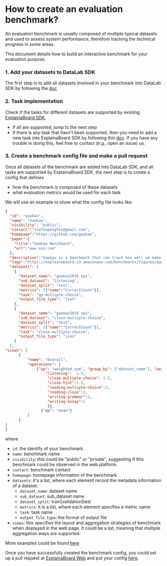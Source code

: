 # How to create an evaluation benchmark?

An evaluation benchmark is usually composed of multiple typical datasets and used
to assess system performance, therefore tracking the technical progress in some areas.

This document details how to build an interactive benchmark for your evaluation purpose.

### 1. Add your datasets to DataLab SDK
The first step is to add all datasets involved in your benchmark into DataLab SDK by
following the [doc](https://github.com/ExpressAI/DataLab/blob/main/docs/SDK/add_new_datasets_into_sdk.md)


### 2. Task implementation
Check if the tasks for different datasets are supported by existing [ExplainaBoard SDK](https://github.com/neulab/ExplainaBoard/blob/7fb8ccd2b999f5eb831ebae6011cee2dfff393fe/explainaboard/constants.py#L4), 
* if all are supported, jump to the next step
* if there is any task that hasn't been supported, then you need to add a new task into
ExplainaBoard SDK by following this [doc](https://github.com/neulab/ExplainaBoard/blob/main/docs/add_new_tasks.md). If 
you have any trouble in doing this, feel free to contact (e.g., open an issue) us.

### 3. Create a benchmark config file and make a pull request
Once all datasets of the benchmark are added into DataLab SDK, and all tasks are supported by ExplainaBoard SDK,
the next step is to create a config that defines
 * how the benchmark is composed of these datasets
 * what evaluation metrics would be used for each task
 
We will use an example to show what the config file looks like.


```JSON
{
  "id": "gaokao",
  "name": "Gaokao",
  "visibility": "public",
  "contact":"stefanpengfei@gmail.com",
  "homepage":"https://github.com/gaokao",
  "paper":{
    "title":"Gaokao Benchmark",
    "url":"www.xxx.com"
  },
  "description":"Gaokao is a benchmark that can track how well we make progress towards human-level AI.",
  "logo":"https://explainaboard.s3.amazonaws.com/benchmarks/figures/gaokao2022.png",
  "datasets": [
    {
      "dataset_name": "gaokao2018_np1",
      "sub_dataset": "listening",
      "dataset_split": "test",
      "metrics": [{"name":"CorrectCount"}],
      "task": "qa-multiple-choice",
      "output_file_type": "json"
    },
    {
      "dataset_name": "gaokao2018_np1",
      "sub_dataset": "cloze-multiple-choice",
      "dataset_split": "test",
      "metrics": [{"name":"CorrectCount"}],
      "task": "cloze-multiple-choice",
      "output_file_type": "json"
    }
  ],
"views": [
      {
          "name": "Overall",
          "operations": [
              {"op": "weighted_sum", "group_by": ["dataset_name"], "weight": "sub_dataset", "weight_map": {
                  "listening":  1.5,
                   "cloze-multiple-choice": 1.5,
                   "cloze-hint":1.5,
                   "reading-multiple-choice":2,
                   "reading-cloze":2,
                   "writing-grammar":1,
                   "writing-essay":1
                   }},
                {"op": "mean"}
          ]
      }
]
}
``` 

where 
* `id`: the identify of your benchmark.
* `name`: benchmark name
* `visibility`: this could be "public" or "private", suggesting if this benchmark could be observed in
the web platform.
* `contact`: benchmark contact
* `homepage`: homepage information of the benchmark
* `datasets`: it's a list, where each element record the metadata information of a dataset.
    * `dataset_name`: dataset name
    * `sub_dataset`: sub_dataset name
    * `dataset_split`: train|validation|test
    * `metrics`: it is a list, where each element specifies a metric name
    * `task`: task name
    * `output_file_type`: the format of output file
* `views`: this specifies the layout and aggregation strategies of benchmark when displayed in the web page.
It could be a list, meaning that multiple aggregation ways are supported.

 
 More examples could be found [here](https://github.com/neulab/explainaboard_web/tree/main/backend/src/impl/benchmark_configs)
 
 
Once you have successfully created the benchmark config, you could set up a pull request at [ExplainaBoard Web](https://github.com/neulab/explainaboard_web/pulls)
and put your config [here](https://github.com/neulab/explainaboard_web/tree/main/backend/src/impl/benchmark_configs).